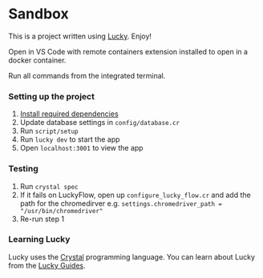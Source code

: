 # Sandbox

This is a project written using [Lucky](https://luckyframework.org). Enjoy!

Open in VS Code with remote containers extension installed to open in a docker container.

Run all commands from the integrated terminal.

### Setting up the project

1. [Install required dependencies](https://luckyframework.org/guides/getting-started/installing#install-required-dependencies)
1. Update database settings in `config/database.cr`
1. Run `script/setup`
1. Run `lucky dev` to start the app
1. Open `localhost:3001` to view the app

### Testing

1. Run `crystal spec`
1. If it fails on LuckyFlow, open up `configure_lucky_flow.cr` and add the path for the chromedirver e.g. `settings.chromedriver_path = "/usr/bin/chromedriver"`
1. Re-run step 1

### Learning Lucky

Lucky uses the [Crystal](https://crystal-lang.org) programming language. You can learn about Lucky from the [Lucky Guides](https://luckyframework.org/guides/getting-started/why-lucky).

